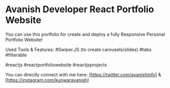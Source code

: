 # Avanish Developer React Portfolio Website

You can use this portfolio for create and deploy a fully Responsive Personal Portfolio Website!

Used Tools & Features:
#Swiper.JS (to create carousels/slides) 
#tabs
#filterable

#reactjs
#reactportfoliowebsite 
#reactjsprojects

You can directly connect with me here: [https://twitter.com/avanishinfo] & [https://instagram.com/kunwaravanish]